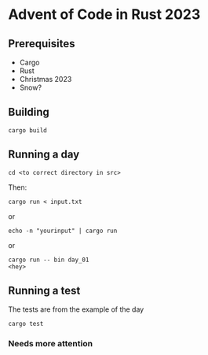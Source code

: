 # Advent of Code in Rust 2023

## Prerequisites

- Cargo
- Rust
- Christmas 2023
- Snow?

## Building

`cargo build`

## Running a day

    cd <to correct directory in src>

Then:

    cargo run < input.txt

or

    echo -n "yourinput" | cargo run

or

    cargo run -- bin day_01
    <hey>

## Running a test

The tests are from the example of the day

    cargo test

### Needs more attention

